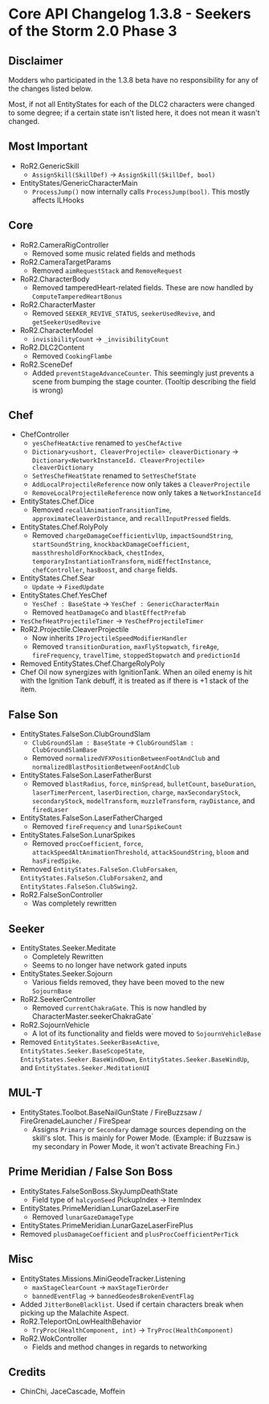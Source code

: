 # Core API Changelog 1.3.8 - Seekers of the Storm 2.0 Phase 3

## Disclaimer
Modders who participated in the 1.3.8 beta have no responsibility for any of the changes listed below. 

Most, if not all EntityStates for each of the DLC2 characters were changed to some degree; if a certain state isn't listed here, it does not mean it wasn't changed.

## Most Important
- RoR2.GenericSkill
  - `AssignSkill(SkillDef)` -> `AssignSkill(SkillDef, bool)`
- EntityStates/GenericCharacterMain
  - `ProcessJump()` now internally calls `ProcessJump(bool)`. This mostly affects ILHooks

## Core

- RoR2.CameraRigController
  - Removed some music related fields and methods
- RoR2.CameraTargetParams
  - Removed `aimRequestStack` and `RemoveRequest`
- RoR2.CharacterBody
  - Removed tamperedHeart-related fields. These are now handled by `ComputeTamperedHeartBonus`
- RoR2.CharacterMaster
  - Removed `SEEKER_REVIVE_STATUS`, `seekerUsedRevive`, and `getSeekerUsedRevive`
- RoR2.CharacterModel
  - `invisibilityCount` -> `_invisibilityCount`
- RoR2.DLC2Content
  - Removed `CookingFlambe`
- RoR2.SceneDef
  - Added `preventStageAdvanceCounter`. This seemingly just prevents a scene from bumping the stage counter. (Tooltip describing the field is wrong)


## Chef
- ChefController
    - `yesChefHeatActive` renamed to `yesChefActive`
    - `Dictionary<ushort, CleaverProjectile> cleaverDictionary` -> `Dictionary<NetworkInstanceId. CleaverProjectile> cleaverDictionary`
    - `SetYesChefHeatState` renamed to `SetYesChefState`
    - `AddLocalProjectileReference` now only takes a `CleaverProjectile`
    - `RemoveLocalProjectileReference` now only takes a `NetworkInstanceId`
- EntityStates.Chef.Dice
    - Removed `recallAnimationTransitionTime`, `approximateCleaverDistance`, and `recallInputPressed` fields.
- EntityStates.Chef.RolyPoly
    - Removed `chargeDamageCoefficientLvlUp`, `impactSoundString`, `startSoundString`, `knockbackDamageCoefficient`, `massthresholdForKnockback`, `chestIndex`, `temporaryInstantiationTransform`, `midEffectInstance`, `chefController`, `hasBoost`, and `charge` fields.
- EntityStates.Chef.Sear
    - `Update` -> `FixedUpdate`
- EntityStates.Chef.YesChef
    - `YesChef : BaseState` -> `YesChef : GenericCharacterMain`
    - Removed `heatDamageCo` and `blastEffectPrefab`
- `YesChefHeatProjectileTimer` -> `YesChefProjectileTimer`
- RoR2.Projectile.CleaverProjectile
    - Now inherits `IProjectileSpeedModifierHandler`
    - Removed `transitionDuration`, `maxFlyStopwatch`, `fireAge`, `fireFrequency`, `travelTime`, `stoppedStopwatch` and `predictionId`
- Removed EntityStates.Chef.ChargeRolyPoly
- Chef Oil now synergizes with IgnitionTank. When an oiled enemy is hit with the Ignition Tank debuff, it is treated as if there is +1 stack of the item.

## False Son
- EntityStates.FalseSon.ClubGroundSlam
    - `ClubGroundSlam : BaseState` -> `ClubGroundSlam : ClubGroundSlamBase`
    - Removed `normalizedVFXPositionBetweenFootAndClub` and `normalizedBlastPositionBetweenFootAndClub`
- EntityStates.FalseSon.LaserFatherBurst
    - Removed `blastRadius`, `force`, `minSpread`, `bulletCount`, `baseDuration`, `laserTimerPercent`, `laserDirection`, `charge`, `maxSecondaryStock`, `secondaryStock`, `modelTransform`, `muzzleTransform`, `rayDistance`, and `firedLaser`
- EntityStates.FalseSon.LaserFatherCharged
    - Removed `fireFrequency` and `lunarSpikeCount`
- EntityStates.FalseSon.LunarSpikes
    - Removed `procCoefficient`, `force`, `attackSpeedAltAnimationThreshold`, `attackSoundString`, `bloom` and  `hasFiredSpike`.
- Removed `EntityStates.FalseSon.ClubForsaken`, `EntityStates.FalseSon.ClubForsaken2`, and `EntityStates.FalseSon.ClubSwing2`.
- RoR2.FalseSonController
  - Was completely rewritten

## Seeker
- EntityStates.Seeker.Meditate
  - Completely Rewritten
  - Seems to no longer have network gated inputs
- EntityStates.Seeker.Sojourn
  - Various fields removed, they have been moved to the new `SojournBase`
- RoR2.SeekerController
  - Removed `currentChakraGate`. This is now handled by CharacterMaster.seekerChakraGate`
- RoR2.SojournVehicle
  - A lot of its functionality and fields were moved to `SojournVehicleBase`
- Removed `EntityStates.SeekerBaseActive`, `EntityStates.Seeker.BaseScopeState`, `EntityStates.Seeker.BaseWindDown`, `EntityStates.Seeker.BaseWindUp`, and `EntityStates.Seeker.MeditationUI`


## MUL-T
- EntityStates.Toolbot.BaseNailGunState / FireBuzzsaw / FireGrenadeLauncher / FireSpear
  - Assigns `Primary` or `Secondary` damage sources depending on the skill's slot. This is mainly for Power Mode. (Example: if Buzzsaw is my secondary in Power Mode, it won't activate Breaching Fin.)

## Prime Meridian / False Son Boss
- EntityStates.FalseSonBoss.SkyJumpDeathState
  - Field type of `halcyonSeed` PickupIndex -> ItemIndex
- EntityStates.PrimeMeridian.LunarGazeLaserFire
  - Removed `lunarGazeDamageType`
- EntityStates.PrimeMeridian.LunarGazeLaserFirePlus
 - Removed `plusDamageCoefficient` and `plusProcCoefficientPerTick`

## Misc
- EntityStates.Missions.MiniGeodeTracker.Listening
  - `maxStageClearCount` -> `maxStageTierOrder`
  - `bannedEventFlag` -> `bannedGeodesBrokenEventFlag`
- Added `JitterBoneBlacklist`. Used if certain characters break when picking up the Malachite Aspect.
- RoR2.TeleportOnLowHealthBehavior
  - `TryProc(HealthComponent, int)` -> `TryProc(HealthComponent)`
- RoR2.WokController
  - Fields and method changes in regards to networking

## Credits
- ChinChi, JaceCascade, Moffein